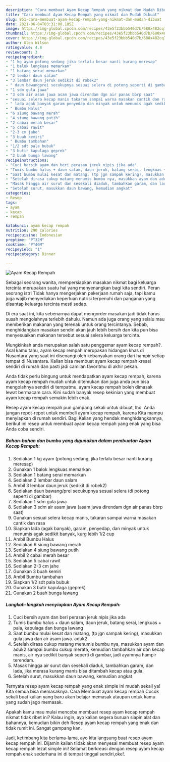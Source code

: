 ```yaml
---
description: "Cara membuat Ayam Kecap Rempah yang nikmat dan Mudah Dibuat"
title: "Cara membuat Ayam Kecap Rempah yang nikmat dan Mudah Dibuat"
slug: 951-cara-membuat-ayam-kecap-rempah-yang-nikmat-dan-mudah-dibuat
date: 2021-06-04T03:31:00.185Z
image: https://img-global.cpcdn.com/recipes/43e5f23bbb540d7b/680x482cq70/ayam-kecap-rempah-foto-resep-utama.jpg
thumbnail: https://img-global.cpcdn.com/recipes/43e5f23bbb540d7b/680x482cq70/ayam-kecap-rempah-foto-resep-utama.jpg
cover: https://img-global.cpcdn.com/recipes/43e5f23bbb540d7b/680x482cq70/ayam-kecap-rempah-foto-resep-utama.jpg
author: Glen Wilson
ratingvalue: 4.8
reviewcount: 3
recipeingredient:
- "1 kg ayam potong sedang jika terlalu besar nanti kurang meresap"
- "1 balok lengkuas memarkan"
- "1 batang serai memarkan"
- "2 lembar daun salam"
- "3 lembar daun jeruk sedikit di robek2"
- " daun bawangprei secukupnya sesuai selera di potong seperti di gambar"
- "1 sdm gula jawa"
- "3 sdm air asam jawa asam jawa direndam dgn air panas bbrp saat"
- "sesuai selera kecap manis takaran sampai warna masakan cantik dan rasa"
- " lada agak banyak garam penyedap dan minyak untuk menumis agak sedikit banyak kurg lebih 12 cup"
- " Bumbu Halus"
- "6 siung bawang merah"
- "4 siung bawang putih"
- "2 cabai merah besar"
- "5 cabai rawit"
- "2-3 cm jahe"
- "3 buah kemiri"
- " Bumbu tambahan"
- "1/2 sdt pala bubuk"
- "3 butir kapulaga geprek"
- "2 buah bunga lawang"
recipeinstructions:
- "Cuci bersih ayam dan beri perasan jeruk nipis jika ada"
- "Tumis bumbu halus + daun salam, daun jeruk, batang serai, lengkuas + pala, kapulaga dan bunga lawang"
- "Saat bumbu mulai kesat dan matang, (tp jgn sampak kering), masukkan gula jawa dan air asam jawa. aduk2"
- "Setelah dirasa cukup matang menumis bumbu nya, masukkan ayam dan aduk2 sampai bumbu cukup merata, kemudian tambahkan air dan kecap manis, air nya sedikit banyak seperti di gambar, jadi ayamnya hampir terendam."
- "Masak hingga air surut dan sesekali diaduk, tambahkan garam, dan lada, jika merasa kurang manis bisa ditambah kecap atau gula."
- "Setelah surut, masukkan daun bawang, kemudian angkat"
categories:
- Resep
tags:
- ayam
- kecap
- rempah

katakunci: ayam kecap rempah 
nutrition: 290 calories
recipecuisine: Indonesian
preptime: "PT32M"
cooktime: "PT40M"
recipeyield: "1"
recipecategory: Dinner

---
```



![Ayam Kecap Rempah](https://img-global.cpcdn.com/recipes/43e5f23bbb540d7b/680x482cq70/ayam-kecap-rempah-foto-resep-utama.jpg)

Sebagai seorang wanita, mempersiapkan masakan nikmat bagi keluarga tercinta merupakan suatu hal yang menyenangkan bagi kita sendiri. Peran seorang istri Tidak hanya mengerjakan pekerjaan rumah saja, tapi kamu juga wajib menyediakan keperluan nutrisi terpenuhi dan panganan yang disantap keluarga tercinta mesti sedap.

Di era  saat ini, kita sebenarnya dapat mengorder masakan jadi tidak harus susah mengolahnya terlebih dahulu. Namun ada juga orang yang selalu mau memberikan makanan yang terenak untuk orang tercintanya. Sebab, menghidangkan masakan sendiri akan jauh lebih bersih dan kita pun bisa menyesuaikan makanan tersebut sesuai selera keluarga tercinta. 



Mungkinkah anda merupakan salah satu penggemar ayam kecap rempah?. Asal kamu tahu, ayam kecap rempah merupakan hidangan khas di Nusantara yang saat ini disenangi oleh kebanyakan orang dari hampir setiap tempat di Nusantara. Kalian bisa membuat ayam kecap rempah kreasi sendiri di rumah dan pasti jadi camilan favoritmu di akhir pekan.

Anda tidak perlu bingung untuk mendapatkan ayam kecap rempah, karena ayam kecap rempah mudah untuk ditemukan dan juga anda pun bisa mengolahnya sendiri di tempatmu. ayam kecap rempah boleh dimasak lewat bermacam cara. Kini sudah banyak resep kekinian yang membuat ayam kecap rempah semakin lebih enak.

Resep ayam kecap rempah pun gampang sekali untuk dibuat, lho. Anda jangan repot-repot untuk membeli ayam kecap rempah, karena Kita mampu menyiapkan di rumah sendiri. Bagi Kalian yang hendak menghidangkannya, berikut ini resep untuk membuat ayam kecap rempah yang enak yang bisa Anda coba sendiri.

<!--inarticleads1-->

##### Bahan-bahan dan bumbu yang digunakan dalam pembuatan Ayam Kecap Rempah:

1. Sediakan 1 kg ayam (potong sedang, jika terlalu besar nanti kurang meresap)
1. Gunakan 1 balok lengkuas memarkan
1. Sediakan 1 batang serai memarkan
1. Sediakan 2 lembar daun salam
1. Ambil 3 lembar daun jeruk (sedikit di robek2)
1. Sediakan  daun bawang/prei secukupnya sesuai selera (di potong seperti di gambar)
1. Sediakan 1 sdm gula jawa
1. Sediakan 3 sdm air asam jawa (asam jawa direndam dgn air panas bbrp saat)
1. Gunakan sesuai selera kecap manis, takaran sampai warna masakan cantik dan rasa
1. Siapkan  lada (agak banyak), garam, penyedap, dan minyak untuk menumis agak sedikit banyak, kurg lebih 1/2 cup
1. Ambil  Bumbu Halus
1. Sediakan 6 siung bawang merah
1. Sediakan 4 siung bawang putih
1. Ambil 2 cabai merah besar
1. Sediakan 5 cabai rawit
1. Sediakan 2-3 cm jahe
1. Gunakan 3 buah kemiri
1. Ambil  Bumbu tambahan
1. Siapkan 1/2 sdt pala bubuk
1. Gunakan 3 butir kapulaga (geprek)
1. Gunakan 2 buah bunga lawang




<!--inarticleads2-->

##### Langkah-langkah menyiapkan Ayam Kecap Rempah:

1. Cuci bersih ayam dan beri perasan jeruk nipis jika ada
1. Tumis bumbu halus + daun salam, daun jeruk, batang serai, lengkuas + pala, kapulaga dan bunga lawang
1. Saat bumbu mulai kesat dan matang, (tp jgn sampak kering), masukkan gula jawa dan air asam jawa. aduk2
1. Setelah dirasa cukup matang menumis bumbu nya, masukkan ayam dan aduk2 sampai bumbu cukup merata, kemudian tambahkan air dan kecap manis, air nya sedikit banyak seperti di gambar, jadi ayamnya hampir terendam.
1. Masak hingga air surut dan sesekali diaduk, tambahkan garam, dan lada, jika merasa kurang manis bisa ditambah kecap atau gula.
1. Setelah surut, masukkan daun bawang, kemudian angkat




Ternyata resep ayam kecap rempah yang enak simple ini mudah sekali ya! Kita semua bisa memasaknya. Cara Membuat ayam kecap rempah Cocok sekali buat kalian yang baru akan belajar memasak ataupun untuk kamu yang sudah jago memasak.

Apakah kamu mau mulai mencoba membuat resep ayam kecap rempah nikmat tidak ribet ini? Kalau ingin, ayo kalian segera buruan siapin alat dan bahannya, kemudian bikin deh Resep ayam kecap rempah yang enak dan tidak rumit ini. Sangat gampang kan. 

Jadi, ketimbang kita berlama-lama, ayo kita langsung buat resep ayam kecap rempah ini. Dijamin kalian tiidak akan menyesal membuat resep ayam kecap rempah lezat simple ini! Selamat berkreasi dengan resep ayam kecap rempah enak sederhana ini di tempat tinggal sendiri,oke!.


